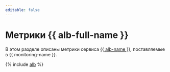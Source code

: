 ```yaml
---
editable: false
---
```


# Метрики {{ alb-full-name }}

В этом разделе описаны метрики сервиса [{{ alb-name }}](../../application-load-balancer/), поставляемые в {{ monitoring-name }}.

{% include [alb](../../_includes/monitoring/metrics-ref/alb.md) %}